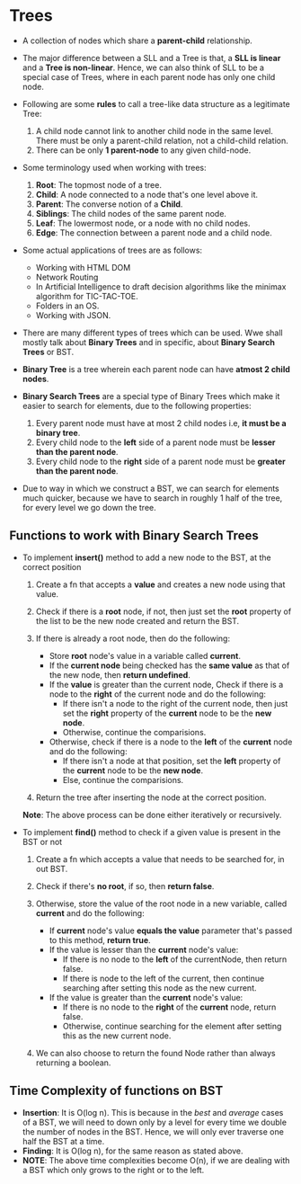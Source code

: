 # Trees

-   A collection of nodes which share a **parent-child** relationship.
-   The major difference between a SLL and a Tree is that, a **SLL is linear** and a **Tree is non-linear**. Hence, we can also think of SLL to be a special case of Trees, where in each parent node has only one child node.
-   Following are some **rules** to call a tree-like data structure as a legitimate Tree:

    1. A child node cannot link to another child node in the same level. There must be only a parent-child relation, not a child-child relation.
    2. There can be only **1 parent-node** to any given child-node.

-   Some terminology used when working with trees:

    1. **Root**: The topmost node of a tree.
    2. **Child**: A node connected to a node that's one level above it.
    3. **Parent**: The converse notion of a **Child**.
    4. **Siblings**: The child nodes of the same parent node.
    5. **Leaf**: The lowermost node, or a node with no child nodes.
    6. **Edge**: The connection between a parent node and a child node.

-   Some actual applications of trees are as follows:

    -   Working with HTML DOM
    -   Network Routing
    -   In Artificial Intelligence to draft decision algorithms like the minimax algorithm for TIC-TAC-TOE.
    -   Folders in an OS.
    -   Working with JSON.

-   There are many different types of trees which can be used. Wwe shall mostly talk about **Binary Trees** and in specific, about **Binary Search Trees** or BST.

-   **Binary Tree** is a tree wherein each parent node can have **atmost 2 child nodes**.
-   **Binary Search Trees** are a special type of Binary Trees which make it easier to search for elements, due to the following properties:
    1. Every parent node must have at most 2 child nodes i.e, **it must be a binary tree**.
    2. Every child node to the **left** side of a parent node must be **lesser than the parent node**.
    3. Every child node to the **right** side of a parent node must be **greater than the parent node**.
-   Due to way in which we construct a BST, we can search for elements much quicker, because we have to search in roughly 1 half of the tree, for every level we go down the tree.

## Functions to work with Binary Search Trees

-   To implement **insert()** method to add a new node to the BST, at the correct position

    1.  Create a fn that accepts a **value** and creates a new node using that value.
    2.  Check if there is a **root** node, if not, then just set the **root** property of the list to be the new node created and return the BST.
    3.  If there is already a root node, then do the following:

        -   Store **root** node's value in a variable called **current**.
        -   If the **current node** being checked has the **same value** as that of the new node, then **return undefined**.
        -   If the **value** is greater than the current node, Check if there is a node to the **right** of the current node and do the following:
            -   If there isn't a node to the right of the current node, then just set the **right** property of the **current** node to be the **new node**.
            -   Otherwise, continue the comparisions.
        -   Otherwise, check if there is a node to the **left** of the **current** node and do the following:
            -   If there isn't a node at that position, set the **left** property of the **current** node to be the **new node**.
            -   Else, continue the comparisions.

    4.  Return the tree after inserting the node at the correct position.

    **Note**: The above process can be done either iteratively or recursively.

-   To implement **find()** method to check if a given value is present in the BST or not

    1. Create a fn which accepts a value that needs to be searched for, in out BST.
    2. Check if there's **no root**, if so, then **return false**.
    3. Otherwise, store the value of the root node in a new variable, called **current** and do the following:

        - If **current** node's value **equals the value** parameter that's passed to this method, **return true**.
        - If the value is lesser than the **current** node's value:
            - If there is no node to the **left** of the currentNode, then return false.
            - If there is node to the left of the current, then continue searching after setting this node as the new current.
        - If the value is greater than the **current** node's value:
            - If there is no node to the **right** of the **current** node, return false.
            - Otherwise, continue searching for the element after setting this as the new current node.

    4. We can also choose to return the found Node rather than always returning a boolean.

## Time Complexity of functions on BST

-   **Insertion**: It is O(log n). This is because in the _best_ and _average_ cases of a BST, we will need to down only by a level for every time we double the number of nodes in the BST. Hence, we will only ever traverse one half the BST at a time.
-   **Finding**: It is O(log n), for the same reason as stated above.
-   **NOTE**: The above time complexities become O(n), if we are dealing with a BST which only grows to the right or to the left.
